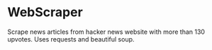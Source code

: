 # WebScraper
Scrape news articles from hacker news website with more than 130 upvotes. Uses requests and beautiful soup.
